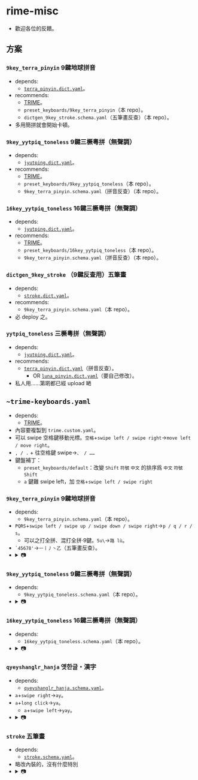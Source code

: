 # rime-misc
* 歡迎各位的反饋。

## 方案

### `9key_terra_pinyin` 9鍵地球拼音
* depends:
  * [`terra_pinyin.dict.yaml`](https://github.com/rime/rime-terra-pinyin)。
* recommends:
  * [TRIME](https://github.com/osfans/trime)。
  * `preset_keyboards/9key_terra_pinyin`（本 repo）。
  * `dictgen_9key_stroke.schema.yaml`（五筆畫反查）（本 repo）。
* 多用簡拼就會開始卡頓。

### `9key_yytpiq_toneless` 9鍵三橛粵拼（無聲調）
* depends:
  * [`jyutping.dict.yaml`](https://github.com/rime/rime-jyutping)。
* recommends:
  * [TRIME](https://github.com/osfans/trime)。
  * `preset_keyboards/9key_yytpiq_toneless`（本 repo）。
  * `9key_terra_pinyin.schema.yaml`（拼音反查）（本 repo）。

### `16key_yytpiq_toneless` 16鍵三橛粵拼（無聲調）
* depends:
  * [`jyutping.dict.yaml`](https://github.com/rime/rime-jyutping)。
* recommends:
  * [TRIME](https://github.com/osfans/trime)。
  * `preset_keyboards/16key_yytpiq_toneless`（本 repo）。
  * `9key_terra_pinyin.schema.yaml`（拼音反查）（本 repo）。

### `dictgen_9key_stroke` （9鍵反查用）五筆畫
* depends:
  * [`stroke.dict.yaml`](https://github.com/rime/rime-stroke)。
* recommends:
  * `9key_terra_pinyin.schema.yaml`（本 repo）。
* 必 deploy 之。

### `yytpiq_toneless` 三橛粵拼（無聲調）
* depends:
  * [`jyutping.dict.yaml`](https://github.com/rime/rime-jyutping)。
* recommends:
  * [`terra_pinyin.dict.yaml`](https://github.com/rime/rime-terra-pinyin)（拼音反查）。
    * OR [`luna_pinyin.dict.yaml`](https://github.com/rime/rime-luna-pinyin)（要自己修改）。
* 私人用……第啲都已經 upload 嗮

## `~trime-keyboards.yaml`
* depends:
  * [TRIME](https://github.com/osfans/trime)。
* 內容要複製到 `trime.custom.yaml`。
* 可以 swipe 空格鍵移動光標。`空格`+`swipe left / swipe right`→`move left / move right`。
* `, / .` + 往空格鍵 swipe→`、 / ……`
* 鍵盤補丁：
  * `preset_keyboards/default`：改變 `Shift` `符號` `中文` 的排序爲 `中文` `符號` `Shift`
  * `a` 鍵難 swipe left，加 `空格`+`swipe left / swipe right`

### `9key_terra_pinyin` 9鍵地球拼音
* depends:
  * `9key_terra_pinyin.schema.yaml`（本 repo）。
* `PQRS`+`swipe left / swipe up / swipe down / swipe right`→`p / q / r / s`。
  * 可以之打全拼、混打全拼&middot;9鍵。`5u\`→`路 lù`。
* <code>&#96;45678'</code>→`一丨丿丶乙`（五筆畫反查）。
* <details><summary>📷</summary><img alt="9鍵地球拼音" src="https://raw.githubusercontent.com/szc126/rime-misc/img/img/trime-9key_terra_pinyin-1_0_0.png" /><img alt="9鍵地球拼音" src="https://raw.githubusercontent.com/szc126/rime-misc/img/img/trime-9key_terra_pinyin-1_0_0-stroke.png" /></details>

### `9key_yytpiq_toneless` 9鍵三橛粵拼（無聲調）
* depends:
  * `9key_yytpiq_toneless.schema.yaml`（本 repo）。
* <details><summary>📷</summary><img alt="9鍵三橛粵拼（無聲調）" src="https://raw.githubusercontent.com/szc126/rime-misc/img/img/trime-9key_yytpiq_toneless-1_0_0.png" /><img alt="9鍵三橛粵拼（無聲調）" src="https://raw.githubusercontent.com/szc126/rime-misc/img/img/trime-9key_yytpiq_toneless-1_0_0-pinyin.png" /></details>

### `16key_yytpiq_toneless` 16鍵三橛粵拼（無聲調）
* depends:
  * `16key_yytpiq_toneless.schema.yaml`（本 repo）。
* <details><summary>📷</summary><img alt="16鍵三橛粵拼（無聲調）" src="https://raw.githubusercontent.com/szc126/rime-misc/img/img/trime-16key_yytpiq_toneless-2_0_0.png" /></details>

### `qyeyshanglr_hanja` 옛한글・漢字
* depends:
  * [`qyeyshanglr_hanja.schema.yaml`](https://github.com/biopolyhedron/rime-qyeyshanglr-hanja)。
* `a`+`swipe right`→`ay`。
* `a`+`long click`→`ya`。
  * `a`+`swipe left`→`yay`。
* <details><summary>📷</summary><img alt="옛한글・漢字" src="https://raw.githubusercontent.com/szc126/rime-misc/img/img/trime-qyeyshanglr_hanja-1_0_0.png" /></details>

### `stroke` 五筆畫
* depends:
  * [`stroke.schema.yaml`](https://github.com/rime/rime-stroke)。
* 略改內裝的，沒有什麼特別
* <details><summary>📷</summary><img alt="五筆畫" src="https://raw.githubusercontent.com/szc126/rime-misc/img/img/trime-stroke-1_0_0.png" /></details>
